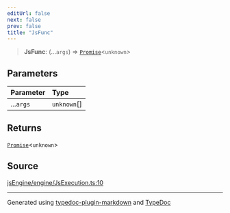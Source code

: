 ```yaml
---
editUrl: false
next: false
prev: false
title: "JsFunc"
---
```


> **JsFunc**: (...`args`) => [`Promise`]( https://developer.mozilla.org/docs/Web/JavaScript/Reference/Global_Objects/Promise )\<`unknown`\>

## Parameters

| Parameter | Type |
| :------ | :------ |
| ...`args` | `unknown`[] |

## Returns

[`Promise`]( https://developer.mozilla.org/docs/Web/JavaScript/Reference/Global_Objects/Promise )\<`unknown`\>

## Source

[jsEngine/engine/JsExecution.ts:10](https://github.com/mProjectsCode/obsidian-js-engine-plugin/blob/6478290/jsEngine/engine/JsExecution.ts#L10)

***

Generated using [typedoc-plugin-markdown](https://www.npmjs.com/package/typedoc-plugin-markdown) and [TypeDoc](https://typedoc.org/)
